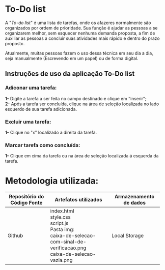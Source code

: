 # To-Do list
 A "_To-do list_" é uma lista de tarefas, onde os afazeres normalmente são organizados por ordem de prioridade. Sua função é ajudar as pessoas a se organizarem melhor, sem esquecer nenhuma demanda proposta, a fim de auxiliar as pessoas a concluir suas atividades mais rápido e dentro do prazo proposto. <br>
 
Atualmente, muitas pessoas fazem o uso dessa técnica em seu dia a dia, seja  manualmente (Escrevendo em um papel) ou de forma digital.
<br>

## Instruções de uso da aplicação To-Do list <br>

### Adiconar uma tarefa: <br>
**1-** Digite a tarefa a ser feita no campo destinado e clique em "Inserir"; <br>
**2-** Após a tarefa ser concluída, clique na área de seleção localizada no lado esquerdo de sua tarefa adicionada.

### Excluir uma tarefa: <br>
**1-** Clique no "x" localizado a direita da tarefa.

### Marcar tarefa como concluída: <br>
**1-** Clique em cima da tarefa ou na área de seleção localizada á esquerda da tarefa. <br>

# Metodologia utilizada:
| Repositório do Código Fonte | Artefatos utilizados | Armazenamento de dados |
| --------------------------- | -------------------- | ---------------------- |
| Github                      | index.html <br> style.css <br> script.js <br> Pasta img: <br> caixa-de-selecao-com-sinal-de-verificacao.png <br> caixa-de-selecao-vazia.png | Local Storage |



